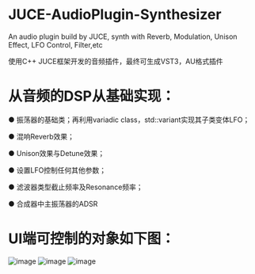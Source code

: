 # JUCE-AudioPlugin-Synthesizer
An audio plugin build by JUCE, synth with Reverb, Modulation, Unison Effect, LFO Control, Filter,etc

使用C++ JUCE框架开发的音频插件，最终可生成VST3，AU格式插件
# 从音频的DSP从基础实现：
● 振荡器的基础类；再利用variadic class，std::variant实现其子类变体LFO；

● 混响Reverb效果；

● Unison效果与Detune效果；

● 设置LFO控制任何其他参数；

● 滤波器类型截止频率及Resonance频率；

● 合成器中主振荡器的ADSR

# UI端可控制的对象如下图：
![image](https://github.com/user-attachments/assets/7d699076-459e-4e10-8820-3b1f10b8ee6f)
![image](https://github.com/user-attachments/assets/0683b430-8abc-4321-a75b-bffd70303c36)
![image](https://github.com/user-attachments/assets/89a5b216-0751-4bd6-b98c-36c17714b52e)





